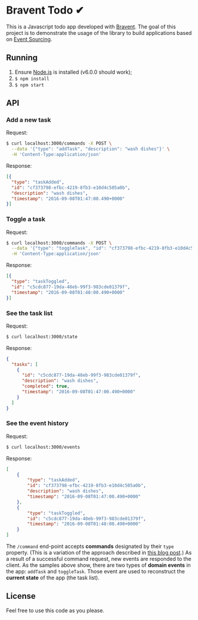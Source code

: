 # Bravent Todo ✔

This is a Javascript todo app developed with [Bravent](https://github.com/vvgomes/bravent). The goal of this project is to demonstrate the usage of the library to build applications based on [Event Sourcing](http://martinfowler.com/eaaDev/EventSourcing.html). 

## Running

1. Ensure [Node.js](https://nodejs.org) is installed (v6.0.0 should work);
2. `$ npm install`
3. `$ npm start`

## API

### Add a new task

Request:

```bash
$ curl localhost:3000/commands -X POST \
  --data '{"type": "addTask", "description": "wash dishes"}' \
  -H 'Content-Type:application/json'
```

Response:

```json
[{
  "type": "taskAdded",
  "id": "cf373798-efbc-4219-8fb3-e10d4c505a0b",
  "description": "wash dishes",
  "timestamp": "2016-09-08T01:47:00.490+0000"
}]
```

### Toggle a task

Request:

```bash
$ curl localhost:3000/commands -X POST \
  --data '{"type": "toggleTask", "id": "cf373798-efbc-4219-8fb3-e10d4c505a0b"}' \
  -H 'Content-Type:application/json'
```

Response:

```json
[{
  "type": "taskToggled",
  "id": "c5cdc877-19da-48eb-99f3-983cde01379f",
  "timestamp": "2016-09-08T01:48:00.490+0000"
}]
```

### See the task list

Request:

```bash
$ curl localhost:3000/state 
```

Response:

```json
{
  "tasks": [
    {
      "id": "c5cdc877-19da-48eb-99f3-983cde01379f",
      "description": "wash dishes",
      "completed": true,
      "timestamp": "2016-09-08T01:47:00.490+0000"
    }
  ]
}
```

### See the event history

Request:

```bash
$ curl localhost:3000/events 
```

Response:

```json
[
	{
		"type": "taskAdded",
		"id": "cf373798-efbc-4219-8fb3-e10d4c505a0b",
		"description": "wash dishes",
		"timestamp": "2016-09-08T01:47:00.490+0000"
	},
	{
		"type": "taskToggled",
		"id": "c5cdc877-19da-48eb-99f3-983cde01379f",
		"timestamp": "2016-09-08T01:48:00.490+0000"
	}
]
```

The `/command` end-point accepts **commands** designated by their `type` property. (This is a variation of the approach described in [this blog post](http://vvgomes.com/cqrs-and-rest/).) As a result of a successful command request, new events are responded to the client. As the samples above show, there are two types of **domain events** in the app: `addTask` and `toggleTask`. Those event are used to reconstruct the **current state** of the app (the task list).

## License

Feel free to use this code as you please.
